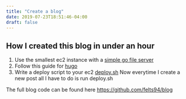 ```yaml
---
title: "Create a blog"
date: 2019-07-23T18:51:46-04:00
draft: false
---
```

## How I created this blog in under an hour
1. Use the smallest ec2 instance with a [simple go file server](https://github.com/felts94/Simple-fs)
2. Follow this guide for [hugo](https://gohugo.io/getting-started/quick-start/)
3. Write a deploy script to your ec2 [deploy.sh](https://github.com/felts94/blog/blob/master/deploy.sh)
Now everytime I create a new post all I have to do is run deploy.sh

The full blog code can be found here https://github.com/felts94/blog
